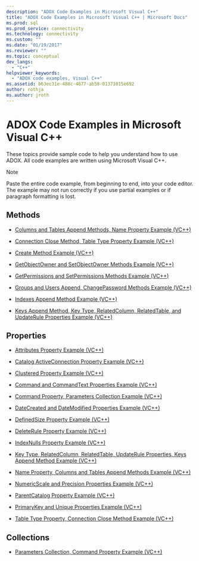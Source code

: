 ```yaml
---
description: "ADOX Code Examples in Microsoft Visual C++"
title: "ADOX Code Examples in Microsoft Visual C++ | Microsoft Docs"
ms.prod: sql
ms.prod_service: connectivity
ms.technology: connectivity
ms.custom: ""
ms.date: "01/19/2017"
ms.reviewer: ""
ms.topic: conceptual
dev_langs: 
  - "C++"
helpviewer_keywords: 
  - "ADOX code examples, Visual C++"
ms.assetid: b63ec31e-488c-4677-ab58-01371015e692
author: rothja
ms.author: jroth
---
```

# ADOX Code Examples in Microsoft Visual C++
These topics provide sample code to help you understand how to use ADOX. All code examples are written using Microsoft Visual C++.  
  
> [!NOTE]
>  Paste the entire code example, from beginning to end, into your code editor. The example may not run correctly if you use partial examples or if paragraph formatting is lost.  
  
## Methods  
  
-   [Columns and Tables Append Methods, Name Property Example (VC++)](./columns-and-tables-append-methods-name-property-example-vc.md)  
  
-   [Connection Close Method, Table Type Property Example (VC++)](./connection-close-method-table-type-property-example-vc.md)  
  
-   [Create Method Example (VC++)](./create-method-example-vc.md)  
  
-   [GetObjectOwner and SetObjectOwner Methods Example (VC++)](./getobjectowner-and-setobjectowner-methods-example-vc.md)  
  
-   [GetPermissions and SetPermissions Methods Example (VC++)](./getpermissions-and-setpermissions-methods-example-vc.md)  
  
-   [Groups and Users Append, ChangePassword Methods Example (VC++)](./groups-and-users-append-changepassword-methods-example-vc.md)  
  
-   [Indexes Append Method Example (VC++)](./indexes-append-method-example-vc.md)  
  
-   [Keys Append Method, Key Type, RelatedColumn, RelatedTable, and UpdateRule Properties Example (VC++)](./keys-append-method-key-type-relatedcolumn-relatedtable-example-vc.md)  
  
## Properties  
  
-   [Attributes Property Example (VC++)](./attributes-property-example-vc.md)  
  
-   [Catalog ActiveConnection Property Example (VC++)](./catalog-activeconnection-property-example-vc.md)  
  
-   [Clustered Property Example (VC++)](./clustered-property-example-vc.md)  
  
-   [Command and CommandText Properties Example (VC++)](./command-and-commandtext-properties-example-vc.md)  
  
-   [Command Property, Parameters Collection Example (VC++)](./parameters-collection-command-property-example-vc.md)  
  
-   [DateCreated and DateModified Properties Example (VC++)](./datecreated-and-datemodified-properties-example-vc.md)  
  
-   [DefinedSize Property Example (VC++)](./definedsize-property-example-vc.md)  
  
-   [DeleteRule Property Example (VC++)](./deleterule-property-example-vc.md)  
  
-   [IndexNulls Property Example (VC++)](./indexnulls-property-example-vc.md)  
  
-   [Key Type, RelatedColumn, RelatedTable, UpdateRule Properties, Keys Append Method Example (VC++)](./keys-append-method-key-type-relatedcolumn-relatedtable-example-vc.md)  
  
-   [Name Property, Columns and Tables Append Methods Example (VC++)](./columns-and-tables-append-methods-name-property-example-vc.md)  
  
-   [NumericScale and Precision Properties Example (VC++)](./numericscale-and-precision-properties-of-the-column-object-example-vc.md)  
  
-   [ParentCatalog Property Example (VC++)](./parentcatalog-property-example-vc.md)  
  
-   [PrimaryKey and Unique Properties Example (VC++)](./primarykey-and-unique-properties-example-vc.md)  
  
-   [Table Type Property, Connection Close Method Example (VC++)](./connection-close-method-table-type-property-example-vc.md)  
  
## Collections  
  
-   [Parameters Collection, Command Property Example (VC++)](./parameters-collection-command-property-example-vc.md)